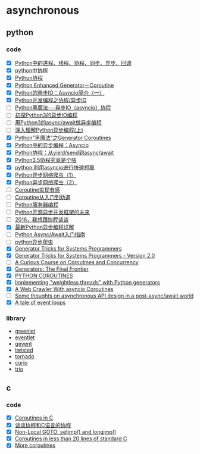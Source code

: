 # asynchronous

## python

### code

- [x] [Python中的进程、线程、协程、同步、异步、回调](http://python.jobbole.com/81692/)
- [x] [python中协程](http://python.jobbole.com/87156/)
- [x] [Python协程](http://python.jobbole.com/87767/)
- [x] [Python Enhanced Generator－Coroutine](http://python.jobbole.com/88143/)
- [x] [Python的异步IO：Asyncio简介（一）](http://python.jobbole.com/87541/)
- [x] [Python并发编程之协程/异步IO](http://python.jobbole.com/87202/)
- [ ] [Python黑魔法---异步IO（asyncio）协程](http://python.jobbole.com/87310/)
- [ ] [初探Python3的异步IO编程](http://python.jobbole.com/84025/)
- [ ] [用Python3的async/await做异步编程](http://python.jobbole.com/88427/)
- [ ] [深入理解Python异步编程(上)](http://python.jobbole.com/88291/)
- [x] [Python"黑魔法"之Generator Coroutines](http://python.jobbole.com/85117/)
- [x] [Python中的异步编程：Asyncio](http://python.jobbole.com/87988/)
- [x] [Python协程：从yield/send到async/await](http://python.jobbole.com/86069/)
- [x] [Python3.5协程究竟是个啥](http://python.jobbole.com/86481/)
- [x] [python:利用asyncio进行快速抓取](http://blog.jobbole.com/63897/)
- [x] [Python异步网络爬虫（1）](http://python.jobbole.com/86727/)
- [x] [Python异步网络爬虫（2）](http://python.jobbole.com/86795/)
- [ ] [Coroutine实现有感](https://www.douban.com/note/11552969/)
- [ ] [Coroutine从入门到劝退](https://zhuanlan.zhihu.com/p/25513336)
- [ ] [Python服务器编程](https://zhuanlan.zhihu.com/p/30056870)
- [ ] [Python开源异步并发框架的未来](https://segmentfault.com/a/1190000000471602)
- [ ] [2016，我想跟协程谈谈](http://www.jianshu.com/p/9330e6d61f34)
- [x] [最新Python异步编程详解](http://www.jianshu.com/p/b036e6e97c18)
- [ ] [Python Async/Await入门指南](https://zhuanlan.zhihu.com/p/27258289)
- [ ] [python异步爬虫](http://blog.csdn.net/whuhan2013/article/details/52529477)
- [x] [Generator Tricks for Systems Programmers](http://www.dabeaz.com/generators/)
- [x] [Generator Tricks for Systems Programmers - Version 2.0](http://www.dabeaz.com/generators-uk/)
- [ ] [A Curious Course on Coroutines and Concurrency](http://www.dabeaz.com/coroutines/)
- [x] [Generators: The Final Frontier](http://www.dabeaz.com/finalgenerator/)
- [x] [PYTHON COROUTINES](https://blog.thumbtack.net/python-coroutines/)
- [x] [Implementing "weightless threads" with Python generators](https://www.ibm.com/developerworks/library/l-pythrd/index.html)
- [x] [A Web Crawler With asyncio Coroutines](http://aosabook.org/en/500L/a-web-crawler-with-asyncio-coroutines.html)
- [ ] [Some thoughts on asynchronous API design in a post-async/await world](https://vorpus.org/blog/some-thoughts-on-asynchronous-api-design-in-a-post-asyncawait-world/)
- [x] [A tale of event loops](https://github.com/AndreLouisCaron/a-tale-of-event-loops)

### library

- [greenlet](https://github.com/gaoxinge/bible/tree/master/asynchronous/greenlet)
- [eventlet](https://github.com/gaoxinge/bible/tree/master/asynchronous/eventlet)
- [gevent](https://github.com/gaoxinge/bible/tree/master/asynchronous/gevent)
- [twisted](https://github.com/gaoxinge/bible/tree/master/asynchronous/twisted)
- [tornado](https://github.com/gaoxinge/bible/tree/master/asynchronous/tornado)
- [curio](https://github.com/gaoxinge/bible/tree/master/asynchronous/curio)
- [trio](https://github.com/gaoxinge/bible/tree/master/asynchronous/trio)

## c

### code

- [x] [Coroutines in C](https://www.chiark.greenend.org.uk/~sgtatham/coroutines.html)
- [x] [谈谈协程和C语言的协程](http://www.yeolar.com/note/2013/02/17/coroutines/)
- [x] [Non-Local GOTO: setjmp() and longjmp()](http://www.csl.mtu.edu/cs4411.ck/www/NOTES/non-local-goto/)
- [x] [Coroutines in less than 20 lines of standard C](https://fanf.livejournal.com/105413.html)
- [x] [More coroutines](https://fanf.livejournal.com/105655.html)